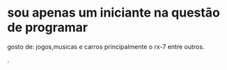 # sou apenas um iniciante na questão de programar
gosto de: jogos,musicas e carros principalmente o rx-7 entre outros.

[](https://tenor.com/pt-BR/view/skull-gif-25694630.gifurl)





.
